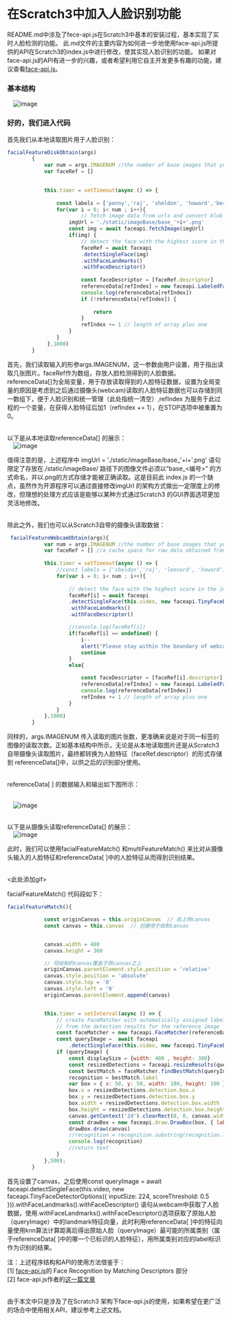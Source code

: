 
在Scratch3中加入人脸识别功能
=================================

README.md中涉及了fece-api.js在Scratch3中基本的安装过程，基本实现了实时人脸检测的功能。
此.md文件的主要内容为如何进一步地使用face-api.js所提供的API在Scratch3的index.js中进行修改，使其实现人脸识别的功能。
如果对face-api.js的API有进一步的兴趣，或者希望利用它自主开发更多有趣的功能，建议查看[face-api.js](https://github.com/justadudewhohacks/face-api.js#high-level-api)。

### 基本结构

&emsp;![image](images/architectureForFaceapi_v1.png)<br>

### 好的，我们进入代码


首先我们从本地读取图片用于人脸识别：
``` javascript
facialFeatureDiskObtain(args)
        {
            var num = args.IMAGENUM //the number of base images that you want to load
            var faceRef = []
            

            this.timer = setTimeout(async () => {
                
                const labels = ['penny','raj', 'sheldon', 'howard','bernadette']
                for(var i = 0; i< num ; i++){
                        // fetch image data from urls and convert blob to HTMLImage element
                    imgUrl = './static/imageBase/base_'+i+'.png'
                    const img = await faceapi.fetchImage(imgUrl)
                    if(img) {
                        // detect the face with the highest score in the image and compute it's landmarks and face descriptor
                        faceRef = await faceapi
                        .detectSingleFace(img)
                        .withFaceLandmarks()
                        .withFaceDescriptor()
    
                        const faceDescriptor = [faceRef.descriptor]
                        referenceData[refIndex] = new faceapi.LabeledFaceDescriptors(labels[i], faceDescriptor)
                        console.log(referenceData[refIndex])
                        if (!referenceData[refIndex]) {
                            
                            return
                        }
                        refIndex += 1 // length of array plus one
                    }
                }
             },1000)   
        }      
```
首先，我们读取输入的形参args.IMAGENUM，这一参数由用户设置，用于指出读取几张图片。faceRef作为数组，存放人脸检测得到的人脸数据。referenceData[]为全局变量，用于存放读取得到的人脸特征数据，设置为全局变量的原因是考虑到之后通过摄像头(webcam)读取的人脸特征数据也可以存储到同一数组下，便于人脸识别和统一管理（此处指统一清空）,refIndex 为服务于此过程的一个变量，在获得人脸特征后加1（refIndex += 1），在STOP选项中被重置为0。<br><br>

以下是从本地读取referenceData[] 的展示：<br>
&emsp;![image](https://github.com/doNotBeTooSerious/gifImages/blob/master/scratch3_faceapi/facialFeatureDiskObtain.gif)<br>

值得注意的是，上述程序中 imgUrl = './static/imageBase/base_'+i+'.png' 语句限定了存放在./static/imageBase/ 路径下的图像文件必须以“base_<编号>” 的方式命名，并以.png的方式存储才能被正确读取。这是目前此 index.js 的一个缺点，虽然作为开源程序可以通过直接修改imgUrl 的架构方式做出一定限度上的修改，但理想的处理方式应该是能够以某种方式通过Scratch3 的GUI界面选项更加灵活地修改。<br><br>

除此之外，我们也可以从Scratch3自带的摄像头读取数据：
```javascript
 facialFeatureWebcamObtain(args){
            var num = args.IMAGENUM //the number of base images that you want to load
            var faceRef = [] //a cache space for raw data obtained from webcam
            
            this.timer = setTimeout(async () => {
                //const labels = ['sheldon','raj', 'leonard', 'howard']
                for(var i = 0; i< num ; i++){
                        
                    // detect the face with the highest score in the image and compute it's landmarks and face descriptor
                    faceRef[i] = await faceapi
                    .detectSingleFace(this.video, new faceapi.TinyFaceDetectorOptions({ inputSize: 224, scoreThreshold: 0.5 }))
                    .withFaceLandmarks()
                    .withFaceDescriptor()

                    //console.log(faceRef[i])
                    if(faceRef[i] == undefined) { 
                        i-- 
                        alert("Please stay within the boundary of webcam, thanks!")
                        continue
                    }
                    else{

                        const faceDescriptor = [faceRef[i].descriptor]
                        referenceData[refIndex] = new faceapi.LabeledFaceDescriptors(args.NAME,faceDescriptor)
                        console.log(referenceData[refIndex])
                        refIndex += 1 // length of array plus one
                    }
                }
            },1000)   
        }
```
同样的，args.IMAGENUM 传入读取的图片张数，更准确来说是对于同一标签的图像的读取次数。正如基本结构中所示，无论是从本地读取图片还是从Scratch3自带摄像头读取图片，最终都转换为人脸特征（faceRef.descriptor）的形式存储到 referenceData[]中，以供之后的识别部分使用。<br><br>

referenceData[ ] 的数据输入和输出如下图所示：<br><br>

&emsp;![image](images/architectureForFaceapi_s2_v1.png)<br><br>

以下是从摄像头读取referenceData[] 的展示：<br>
&emsp;![image](https://github.com/doNotBeTooSerious/gifImages/blob/master/scratch3_faceapi/facialFeatureWebcamObtain.gif)<br>

此时，我们可以使用facialFeatureMatch() 和multiFeatureMatch() 来比对从摄像头输入的人脸特征和referenceData[ ]中的人脸特征从而得到识别结果。<br><br>

<此处添加gif>

facialFeatureMatch() 代码段如下：
```javascript
facialFeatureMatch(){

            const originCanvas = this.originCanvas  // 右上侧canvas
            const canvas = this.canvas  // 创建用于绘制canvas


            canvas.width = 480
            canvas.height = 360

            // 将绘制的canvas覆盖于原canvas之上
            originCanvas.parentElement.style.position = 'relative'
            canvas.style.position = 'absolute'
            canvas.style.top = '0'
            canvas.style.left = '0'
            originCanvas.parentElement.append(canvas)


            this.timer = setInterval(async () => {
                // create FaceMatcher with automatically assigned labels
                // from the detection results for the reference image
                const faceMatcher = new faceapi.FaceMatcher(referenceData)
                const queryImage =  await faceapi
                    .detectSingleFace(this.video, new faceapi.TinyFaceDetectorOptions({ inputSize: 224, scoreThreshold: 0.5 })).withFaceLandmarks().withFaceDescriptor()
                if (queryImage) {
                    const displaySize = {width: 400 , height: 300}
                    const resizedDetections = faceapi.resizeResults(queryImage, displaySize)
                    const bestMatch = faceMatcher.findBestMatch(queryImage.descriptor)
                    recognition = bestMatch.label
                    var box = { x: 50, y: 50, width: 100, height: 100 }
                    box.x = resizedDetections.detection.box.x 
                    box.y = resizedDetections.detection.box.y 
                    box.width = resizedDetections.detection.box.width 
                    box.height = resizedDetections.detection.box.height 
                    canvas.getContext('2d').clearRect(0, 0, canvas.width, canvas.height)
                    const drawBox = new faceapi.draw.DrawBox(box, { label: recognition })
                    drawBox.draw(canvas)
                    //recognition = recognition.substring(recognition.length-5)
                    console.log(recognition)
                    //return text
                }
            },500);
        }   
```
首先设置了canvas，之后使用const queryImage =  await faceapi.detectSingleFace(this.video, new faceapi.TinyFaceDetectorOptions({ inputSize: 224, scoreThreshold: 0.5 })).withFaceLandmarks().withFaceDescriptor() 语句从webcam中获取了人脸数据，使用.withFaceLandmarks().withFaceDescriptor()选项获取了原始人脸（queryImage）中的landmark特征向量，此时利用referenceData[ ]中的特征向量使用knn算法计算距离后得出原始人脸（queryImage）最可能的所属类别（属于referenceData[ ]中的哪一个已标识的人脸特征），用所属类别对应的label标识作为识别的结果。

注：上述程序结构和API的使用方法借鉴于：<br>
[1] [face-api.js](https://github.com/justadudewhohacks/face-api.js#high-level-api)的 Face Recognition by Matching Descriptors 部分<br>
[2] face-api.js作者的[这一篇文章](https://itnext.io/realtime-javascript-face-tracking-and-face-recognition-using-face-api-js-mtcnn-face-detector-d924dd8b5740)<br><br>

由于本文中只是涉及了在Scratch3 架构下face-api.js的使用，如果希望在更广泛的场合中使用相关API，建议参考上述文档。





